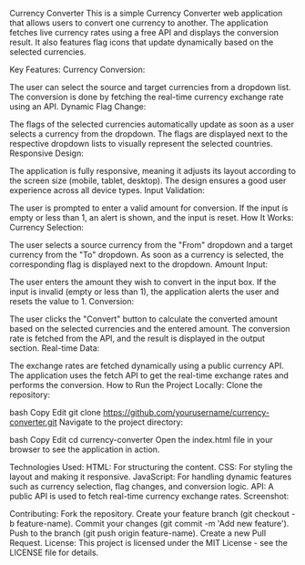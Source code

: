 Currency Converter
This is a simple Currency Converter web application that allows users to convert one currency to another. The application fetches live currency rates using a free API and displays the conversion result. It also features flag icons that update dynamically based on the selected currencies.

Key Features:
Currency Conversion:

The user can select the source and target currencies from a dropdown list.
The conversion is done by fetching the real-time currency exchange rate using an API.
Dynamic Flag Change:

The flags of the selected currencies automatically update as soon as a user selects a currency from the dropdown.
The flags are displayed next to the respective dropdown lists to visually represent the selected countries.
Responsive Design:

The application is fully responsive, meaning it adjusts its layout according to the screen size (mobile, tablet, desktop).
The design ensures a good user experience across all device types.
Input Validation:

The user is prompted to enter a valid amount for conversion. If the input is empty or less than 1, an alert is shown, and the input is reset.
How It Works:
Currency Selection:

The user selects a source currency from the "From" dropdown and a target currency from the "To" dropdown.
As soon as a currency is selected, the corresponding flag is displayed next to the dropdown.
Amount Input:

The user enters the amount they wish to convert in the input box. If the input is invalid (empty or less than 1), the application alerts the user and resets the value to 1.
Conversion:

The user clicks the "Convert" button to calculate the converted amount based on the selected currencies and the entered amount.
The conversion rate is fetched from the API, and the result is displayed in the output section.
Real-time Data:

The exchange rates are fetched dynamically using a public currency API. The application uses the fetch API to get the real-time exchange rates and performs the conversion.
How to Run the Project Locally:
Clone the repository:

bash
Copy
Edit
git clone https://github.com/yourusername/currency-converter.git
Navigate to the project directory:

bash
Copy
Edit
cd currency-converter
Open the index.html file in your browser to see the application in action.

Technologies Used:
HTML: For structuring the content.
CSS: For styling the layout and making it responsive.
JavaScript: For handling dynamic features such as currency selection, flag changes, and conversion logic.
API: A public API is used to fetch real-time currency exchange rates.
Screenshot:

Contributing:
Fork the repository.
Create your feature branch (git checkout -b feature-name).
Commit your changes (git commit -m 'Add new feature').
Push to the branch (git push origin feature-name).
Create a new Pull Request.
License:
This project is licensed under the MIT License - see the LICENSE file for details.
